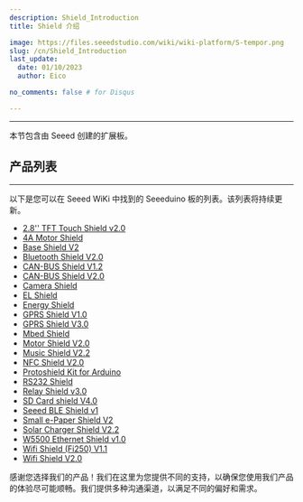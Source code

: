 ```yaml
---
description: Shield_Introduction
title: Shield 介绍

image: https://files.seeedstudio.com/wiki/wiki-platform/S-tempor.png
slug: /cn/Shield_Introduction
last_update:
  date: 01/10/2023  
  author: Eico 

no_comments: false # for Disqus

---
```


---
本节包含由 Seeed 创建的扩展板。

## 产品列表
---

以下是您可以在 Seeed WiKi 中找到的 Seeeduino 板的列表。该列表将持续更新。

- [2.8&#39;&#39; TFT Touch Shield v2.0](https://wiki.seeedstudio.com/cn/2.8inch_TFT_Touch_Shield_v2.0/)
- [4A Motor Shield](https://wiki.seeedstudio.com/cn/4A_Motor_Shield/)
- [Base Shield V2](https://wiki.seeedstudio.com/cn/Base_Shield_V2/)
- [Bluetooth Shield V2.0](https://wiki.seeedstudio.com/cn/Bluetooth_Shield_V2/)
- [CAN-BUS Shield V1.2](https://wiki.seeedstudio.com/cn/CAN-BUS_Shield_V1.2/)
- [CAN-BUS Shield V2.0](https://wiki.seeedstudio.com/cn/CAN-BUS_Shield_V2.0/)
- [Camera Shield](https://wiki.seeedstudio.com/cn/Camera_Shield/)
- [EL Shield](https://wiki.seeedstudio.com/cn/EL_Shield/)
- [Energy Shield](https://wiki.seeedstudio.com/cn/Energy_Shield/)
- [GPRS Shield V1.0](https://wiki.seeedstudio.com/cn/GPRS_Shield_v1.0/)
- [GPRS Shield V3.0](https://wiki.seeedstudio.com/cn/GPRS_Shield_V3.0/)
- [Mbed Shield](https://wiki.seeedstudio.com/cn/mbed_Shield/)
- [Motor Shield V2.0](https://wiki.seeedstudio.com/cn/Motor_Shield_V2.0/)
- [Music Shield V2.2](https://wiki.seeedstudio.com/cn/Music_Shield_V2.2/)
- [NFC Shield V2.0](https://wiki.seeedstudio.com/cn/NFC_Shield_V2.0/)
- [Protoshield Kit for Arduino](https://wiki.seeedstudio.com/cn/Protoshield_Kit_for_Arduino/)
- [RS232 Shield](https://wiki.seeedstudio.com/cn/RS232_Shield/)
- [Relay Shield v3.0](https://wiki.seeedstudio.com/cn/Relay_Shield_v3/)
- [SD Card shield V4.0](https://wiki.seeedstudio.com/cn/SD_Card_shield_V4.0/)
- [Seeed BLE Shield v1](https://wiki.seeedstudio.com/cn/Seeed_BLE_Shield/)
- [Small e-Paper Shield V2](https://wiki.seeedstudio.com/cn/Small_e-Paper_Shield_V2/)
- [Solar Charger Shield V2.2](https://wiki.seeedstudio.com/cn/Solar_Charger_Shield_V2.2/)
- [W5500 Ethernet Shield v1.0](https://wiki.seeedstudio.com/cn/W5500_Ethernet_Shield_v1.0/)
- [Wifi Shield (Fi250) V1.1](https://wiki.seeedstudio.com/cn/Wifi_Shield_Fi250_V1.1/)
- [Wifi Shield V2.0](https://wiki.seeedstudio.com/cn/Wifi_Shield_V2.0/)
<!-- - [XBee Shield V2.0](/cn/https://wiki.seeedstudio.comXBee_Shield_V2.0/) -->

感谢您选择我们的产品！我们在这里为您提供不同的支持，以确保您使用我们产品的体验尽可能顺畅。我们提供多种沟通渠道，以满足不同的偏好和需求。

<div class="button_tech_support_container">
<a href="https://forum.seeedstudio.com/" class="button_forum"></a> 
<a href="https://www.seeedstudio.com/contacts" class="button_email"></a>
</div>

<div class="button_tech_support_container">
<a href="https://discord.gg/eWkprNDMU7" class="button_discord"></a> 
<a href="https://github.com/Seeed-Studio/wiki-documents/discussions/69" class="button_discussion"></a>
</div>